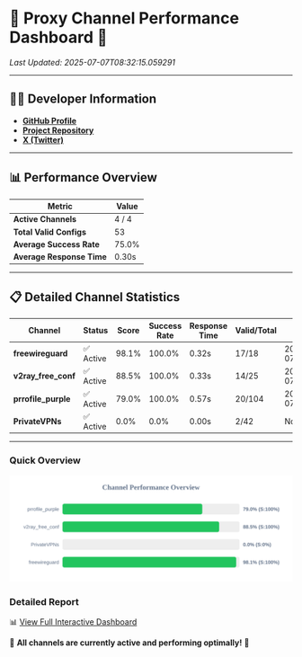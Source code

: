 # 🌟 Proxy Channel Performance Dashboard 🌟

_Last Updated: 2025-07-07T08:32:15.059291_

---

## 👩‍💻 Developer Information

- **[GitHub Profile](https://github.com/4n0nymou3)**  
- **[Project Repository](https://github.com/4n0nymou3/multi-proxy-config-fetcher)**  
- **[X (Twitter)](https://x.com/4n0nymou3)**  

---

## 📊 Performance Overview

| Metric                | Value       |
|-----------------------|-------------|
| **Active Channels**   | 4 / 4       |
| **Total Valid Configs** | 53          |
| **Average Success Rate** | 75.0%      |
| **Average Response Time** | 0.30s       |

---

## 📋 Detailed Channel Statistics

| Channel          | Status     | Score  | Success Rate | Response Time | Valid/Total | Last Success               |
|------------------|------------|--------|--------------|---------------|-------------|----------------------------|
| **freewireguard**  | ✅ Active  | 98.1%  | 100.0% | 0.32s         | 17/18       | 2025-07-07T08:32:15.057683 |
| **v2ray_free_conf**  | ✅ Active  | 88.5%  | 100.0% | 0.33s         | 14/25       | 2025-07-07T08:32:03.493858 |
| **prrofile_purple**  | ✅ Active  | 79.0%  | 100.0% | 0.57s         | 20/104       | 2025-07-07T08:32:03.124914 |
| **PrivateVPNs**  | ✅ Active  | 0.0%  | 0.0% | 0.00s         | 2/42       | None |

---

### Quick Overview
<div align="center">
  <a href="https://raw.githubusercontent.com/nullluser/NullRepo/refs/heads/main/assets/channel_stats_chart.svg">
    <img src="https://raw.githubusercontent.com/nullluser/NullRepo/refs/heads/main/assets/channel_stats_chart.svg" alt="Source Performance Statistics" width="800">
  </a>
</div>

### Detailed Report
📊 [View Full Interactive Dashboard](https://htmlpreview.github.io/?https://github.com/nullluser/NullRepo/blob/main/assets/performance_report.html)

🎉 **All channels are currently active and performing optimally!** 🎉
